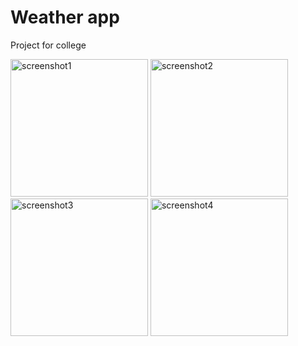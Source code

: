 # Weather app
Project for college

<img src="https://github.com/mmaljevac/weather-app/assets/72459736/88e2c19d-dbe6-4128-a585-ea2f7fe0fce3" width="220" title="screenshot1">
<img src="https://github.com/mmaljevac/weather-app/assets/72459736/3ac4fe51-953a-448f-8ab6-e10b3c3bd9c3" width="220" title="screenshot2">
<img src="https://github.com/mmaljevac/weather-app/assets/72459736/352cfdc0-32b1-4f93-8a22-972de91aaaa3" width="220" title="screenshot3">
<img src="https://github.com/mmaljevac/weather-app/assets/72459736/a98bc39f-0ff2-49c3-9f38-786d3b4c7e96" width="220" title="screenshot4">
